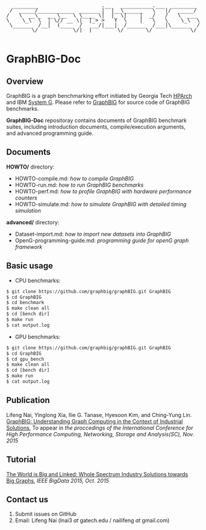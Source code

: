 <pre style="display:inline-block;line-height:13px;">
  ________                    .__   __________.___  ________
 /  _____/___________  ______ |  |__\______   \   |/  _____/
/   \  __\_  __ \__  \ \____ \|  |  \|    |  _/   /   \  ___
\    \_\  \  | \// __ \|  |_> >   Y  \    |   \   \    \_\  \
 \______  /__|  (____  /   __/|___|  /______  /___|\______  /
        \/           \/|__|        \/       \/            \/
</pre>

# GraphBIG-Doc

## Overview
GraphBIG is a graph benchmarking effort initiated by Georgia Tech [HPArch](http://comparch.gatech.edu/hparch/index.html) and IBM [System G](http://systemg.research.ibm.com). Please refer to [GraphBIG](https://github.com/graphbig/graphBIG) for source code of GraphBIG benchmarks.

__GraphBIG-Doc__ repositoray contains documents of GraphBIG benchmark suites, including introduction documents, compile/execution arguments, and advanced programming guide.

## Documents
__HOWTO/__ directory:

- HOWTO-compile.md: _how to compile GraphBIG_
- HOWTO-run.md: _how to run GraphBIG benchmarks_
- HOWTO-perf.md: _how to profile GraphBIG with hardware performance counters_
- HOWTO-simulate.md: _how to simulate GraphBIG with detailed timing simulation_

__advanced/__ directory:

- Dataset-import.md: _how to import new datasets into GraphBIG_
- OpenG-programming-guide.md: _programming guide for openG graph framework_



## Basic usage

- CPU benchmarks:

```sh
$ git clone https://github.com/graphbig/graphBIG.git GraphBIG
$ cd GraphBIG
$ cd benchmark
$ make clean all
$ cd [bench dir]
$ make run
$ cat output.log
```

- GPU benchmarks:

```sh
$ git clone https://github.com/graphbig/graphBIG.git GraphBIG
$ cd GraphBIG
$ cd gpu_bench
$ make clean all
$ cd [bench dir]
$ make run
$ cat output.log
```


## Publication
Lifeng Nai, Yinglong Xia, Ilie G. Tanase, Hyesoon Kim, and Ching-Yung Lin. [GraphBIG: Understanding Graph Computing in the Context of Industrial Solutions](http://nailifeng.org/pubs/sc-graphbig.pdf), To appear in _the proccedings of the International Conference for High Performance Computing, Networking, Storage and Analysis(SC), Nov. 2015_

## Tutorial
[The World is Big and Linked: Whole Spectrum Industry Solutions towards Big Graphs](http://cci.drexel.edu/bigdata/bigdata2015/tutorials.html), _IEEE BigData 2015, Oct. 2015_


## Contact us
1. Submit issues on GitHub
2. Email: Lifeng Nai (lnai3 _at_ gatech.edu / nailifeng _at_ gmail.com)

